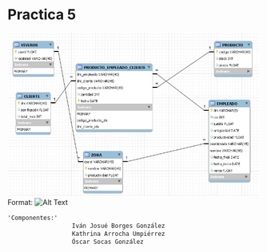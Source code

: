 # Practica 5
![GitHub Logo](/img.png)
Format: ![Alt Text](url)

```
'Componentes:'
                  Iván Josué Borges González
                  Kathrina Arrocha Umpiérrez
                  Óscar Socas González
```
